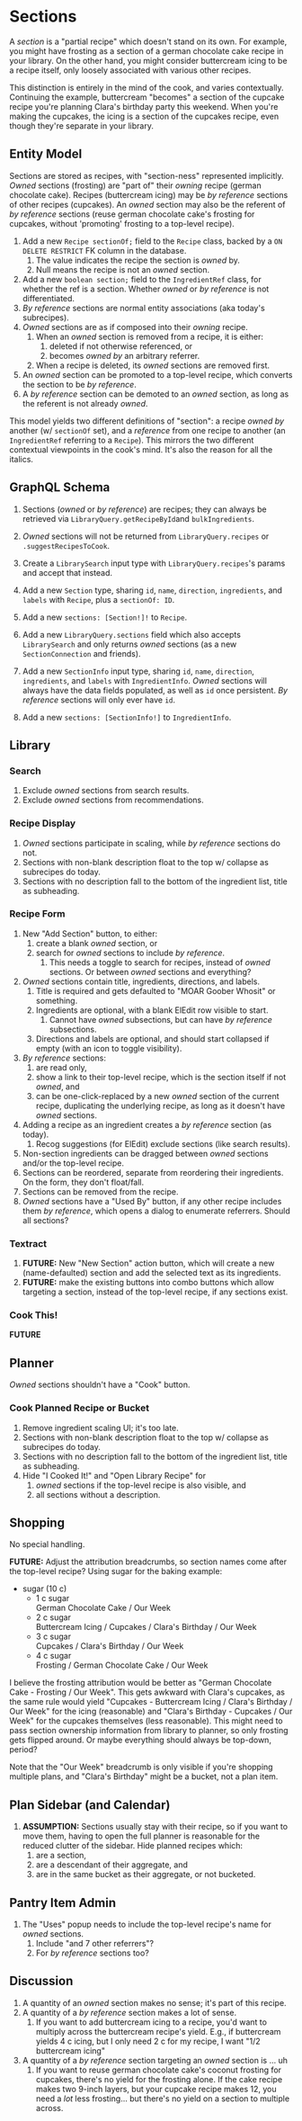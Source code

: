 # Sections

A _section_ is a "partial recipe" which doesn't stand on its own. For example, you might have frosting as a
section of a german chocolate cake recipe in your library. On the other hand, you might consider buttercream icing to be
a recipe itself, only loosely associated with various other recipes.

This distinction is entirely in the mind of the cook, and varies contextually. Continuing the example, buttercream
"becomes" a section of the cupcake recipe you're planning Clara's birthday party this weekend. When you're making the
cupcakes, the icing is a section of the cupcakes recipe, even though they're separate in your library.

## Entity Model

Sections are stored as recipes, with "section-ness" represented implicitly. _Owned_ sections (frosting) are
"part of" their _owning_ recipe (german chocolate cake). Recipes (buttercream icing) may be _by reference_ sections of
other recipes (cupcakes). An _owned_ section may also be the referent of _by reference_ sections (reuse german chocolate
cake's frosting for cupcakes, without 'promoting' frosting to a top-level recipe).

1. Add a new `Recipe sectionOf;` field to the `Recipe` class, backed by a `ON DELETE RESTRICT` FK column in the
   database.
    1. The value indicates the recipe the section is _owned_ by.
    1. Null means the recipe is not an _owned_ section.
1. Add a new `boolean section;` field to the `IngredientRef` class, for whether the ref is a section. Whether _owned_ or
   _by reference_ is not differentiated.
1. _By reference_ sections are normal entity associations (aka today's subrecipes).
1. _Owned_ sections are as if composed into their _owning_ recipe.
    1. When an _owned_ section is removed from a recipe, it is either:
        1. deleted if not otherwise referenced, or
        1. becomes _owned by_ an arbitrary referrer.
    1. When a recipe is deleted, its _owned_ sections are removed first.
1. An _owned_ section can be promoted to a top-level recipe, which converts the section to be _by reference_.
1. A _by reference_ section can be demoted to an _owned_ section, as long as the referent is not already _owned_.

This model yields two different definitions of "section": a recipe _owned by_ another (w/ `sectionOf` set), and a
_reference_ from one recipe to another (an `IngredientRef` referring to a `Recipe`). This mirrors the two different
contextual viewpoints in the cook's mind. It's also the reason for all the italics.

## GraphQL Schema

1. Sections (_owned_ or _by reference_) are recipes; they can always be retrieved via `LibraryQuery.getRecipeById`and
   `bulkIngredients`.
1. _Owned_ sections will not be returned from `LibraryQuery.recipes` or `.suggestRecipesToCook`.
1. Create a `LibrarySearch` input type with `LibraryQuery.recipes`'s params and accept that instead.

1. Add a new `Section` type, sharing `id`, `name`, `direction`, `ingredients`, and `labels` with `Recipe`, plus a
   `sectionOf: ID`.
1. Add a new `sections: [Section!]!` to `Recipe`.
1. Add a new `LibraryQuery.sections` field which also accepts `LibrarySearch` and only returns _owned_ sections
   (as a new `SectionConnection` and friends).

1. Add a new `SectionInfo` input type, sharing `id`, `name`, `direction`, `ingredients`, and `labels` with
   `IngredientInfo`. _Owned_ sections will always have the data fields populated, as well as `id` once persistent. _By
   reference_ sections will only ever have `id`.
1. Add a new `sections: [SectionInfo!]` to `IngredientInfo`.

## Library

### Search

1. Exclude _owned_ sections from search results.
1. Exclude _owned_ sections from recommendations.

### Recipe Display

1. _Owned_ sections participate in scaling, while _by reference_ sections do not.
1. Sections with non-blank description float to the top w/ collapse as subrecipes do today.
1. Sections with no description fall to the bottom of the ingredient list, title as subheading.

### Recipe Form

1. New "Add Section" button, to either:
    1. create a blank _owned_ section, or
   1. search for _owned_ sections to include _by reference_.
       1. This needs a toggle to search for recipes, instead of _owned_ sections. Or between _owned_ sections and
          everything?
1. _Owned_ sections contain title, ingredients, directions, and labels.
    1. Title is required and gets defaulted to "MOAR Goober Whosit" or something.
    1. Ingredients are optional, with a blank ElEdit row visible to start.
        1. Cannot have _owned_ subsections, but can have _by reference_ subsections.
    1. Directions and labels are optional, and should start collapsed if empty (with an icon to toggle visibility).
1. _By reference_ sections:
    1. are read only,
    1. show a link to their top-level recipe, which is the section itself if not _owned_, and
    1. can be one-click-replaced by a new _owned_ section of the current recipe, duplicating the underlying recipe, as
       long as it doesn't have _owned_ sections.
1. Adding a recipe as an ingredient creates a _by reference_ section (as today).
    1. Recog suggestions (for ElEdit) exclude sections (like search results).
1. Non-section ingredients can be dragged between _owned_ sections and/or the top-level recipe.
1. Sections can be reordered, separate from reordering their ingredients. On the form, they don't float/fall.
1. Sections can be removed from the recipe.
1. _Owned_ sections have a "Used By" button, if any other recipe includes them _by reference_, which opens a dialog to
   enumerate referrers. Should all sections?

### Textract

1. **FUTURE:** New "New Section" action button, which will create a new (name-defaulted) section and add the selected
   text as its ingredients.
1. **FUTURE:** make the existing buttons into combo buttons which allow targeting a section, instead of the top-level
   recipe, if any sections exist.

### Cook This!

**FUTURE**

## Planner

_Owned_ sections shouldn't have a "Cook" button.

### Cook Planned Recipe or Bucket

1. Remove ingredient scaling UI; it's too late.
1. Sections with non-blank description float to the top w/ collapse as subrecipes do today.
1. Sections with no description fall to the bottom of the ingredient list, title as subheading.
1. Hide "I Cooked It!" and "Open Library Recipe" for
    1. _owned_ sections if the top-level recipe is also visible, and
    1. all sections without a description.

## Shopping

No special handling.

**FUTURE:** Adjust the attribution breadcrumbs, so section names come after the top-level recipe? Using sugar for
the baking example:

* sugar (10 c)
    * 1 c sugar<br>German Chocolate Cake / Our Week
    * 2 c sugar<br>Buttercream Icing / Cupcakes / Clara's Birthday / Our Week
    * 3 c sugar<br>Cupcakes / Clara's Birthday / Our Week
    * 4 c sugar<br>Frosting / German Chocolate Cake / Our Week

I believe the frosting attribution would be better as "German Chocolate Cake - Frosting / Our Week". This gets awkward
with Clara's cupcakes, as the same rule would yield "Cupcakes - Buttercream Icing / Clara's Birthday / Our Week" for the
icing (reasonable) and "Clara's Birthday - Cupcakes / Our Week" for the cupcakes themselves (less reasonable). This
might need to pass section ownership information from library to planner, so only frosting gets flipped around. Or maybe
everything should always be top-down, period?

Note that the "Our Week" breadcrumb is only visible if you're shopping multiple plans, and "Clara's Birthday" might be a
bucket, not a plan item.

## Plan Sidebar (and Calendar)

1. **ASSUMPTION:** Sections usually stay with their recipe, so if you want to move them, having to open the full planner
   is reasonable for the reduced clutter of the sidebar. Hide planned recipes which:
    1. are a section,
    1. are a descendant of their aggregate, and
    1. are in the same bucket as their aggregate, or not bucketed.

## Pantry Item Admin

1. The "Uses" popup needs to include the top-level recipe's name for _owned_ sections.
    1. Include "and 7 other referrers"?
    1. For _by reference_ sections too?

## Discussion

1. A quantity of an _owned_ section makes no sense; it's part of this recipe.
1. A quantity of a _by reference_ section makes a lot of sense.
    1. If you want to add buttercream icing to a recipe, you'd want to multiply across the buttercream recipe's yield.
       E.g., if buttercream yields 4 c icing, but I only need 2 c for my recipe, I want "1/2 buttercream icing"
1. A quantity of a _by reference_ section targeting an _owned_ section is ... uh
    1. If you want to reuse german chocolate cake's coconut frosting for cupcakes, there's no yield for the frosting
       alone. If the cake recipe makes two 9-inch layers, but your cupcake recipe makes 12, you need a _lot_ less
       frosting... but there's no yield on a section to multiple across.
